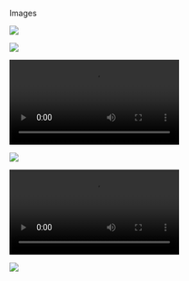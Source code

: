 Images

![](bad.file.name.png)

![](symbols/video#.mp4)

![](symbols/v.ideo.mp4)

![](symbols/audio#.mp4)

![](symbols/a.udio.mp4)

![](symbols/apple..png)
